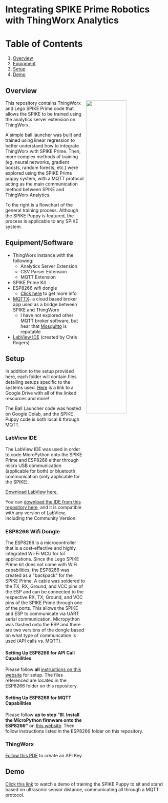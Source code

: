 # Integrating SPIKE Prime Robotics with ThingWorx Analytics 
# Table of Contents
1. [Overview](#Overview)
2. [Equipment](#Equipment)
3. [Setup](#Setup)
4. [Demo](#Demo)

## Overview 

<img align="right" src="https://user-images.githubusercontent.com/49819466/128409745-270eaaea-e580-485b-9fd5-d6a1e227b1f7.jpg" width=50% height=50%>

This repository contains ThingWorx and Lego SPIKE Prime code that allows the SPIKE to be trained using the analytics server extension on ThingWorx. 

A simple ball launcher was built and trained using linear regression to better understand how to integrate ThingWorx with SPIKE Prime. Then, more complex methods of training (eg. neural networks, gradient boosts, random forests, etc.) were explored using the SPIKE Prime puppy system, with a MQTT protocol acting as the main communication method between SPIKE and ThingWorx Analytics. 

To the right is a flowchart of the general training process. Although the SPIKE Puppy is featured, the process is applicable to any SPIKE system.

## Equipment/Software
- ThingWorx instance with the following:
  - Analytics Server Extension
  - CSV Parser Extension
  - MQTT Extension
- SPIKE Prime Kit 
- ESP8266 wifi dongle 
  - [Click here](https://quickest-palladium-2e9.notion.site/SPIKE-Prime-Backpacks-31f12415b3ad429fba34956b9d50b49e) to get more info
- [MQTTX](https://mqttx.app/)- a cloud based broker app used as a bridge between SPIKE and ThingWorx 
  - I have not explored other MQTT broker software, but hear that [Mosquitto](https://mosquitto.org/) is reputable
- [LabView IDE](https://github.com/chrisbuerginrogers/ME35_21) (created by Chris Rogers)

## Setup
In addition to the setup provided here, each folder will contain files detailing setups specific to the systems used. [Here](https://drive.google.com/drive/folders/1ASOn0lAOdE_gR4C9Febgn0rY1Nz9imzS?usp=sharing) is a link to a Google Drive with all of the linked resources and more!

The Ball Launcher code was hosted on Google Colab, and the SPIKE Puppy code is both local & through MQTT.

### LabView IDE 
The LabView IDE was used in order to code MicroPython onto the SPIKE Prime and ESP8266 either through micro USB communication (applicable for both) or bluetooth communication (only applicable for the SPIKE). 

[Download LabView here.](https://www.ni.com/en-us/support/downloads/software-products/download.labview.html#369643) 

You can [download the IDE from this repository here](https://github.com/chrisbuerginrogers/ME35_21), and it is compatible with any version of LabView, including the Community Version.

### ESP8266 Wifi Dongle 
The ESP8266 is a microcontroller that is a cost-effective and highly integrated Wi-Fi MCU for IoT applications. Since the Lego SPIKE Prime kit does not come with WiFi capabilities, the ESP8266 was created as a "backpack" for the SPIKE Prime. A cable was soldered to the TX, RX, Ground, and VCC pins of the ESP and can be connected to the respective RX, TX, Ground, and VCC pins of the SPIKE Prime through one of the ports. This allows the SPIKE and ESP to communicate via UART serial communication. Micropython was flashed onto the ESP and there are two versions of the dongle based on what type of communcation is used (API calls vs. MQTT).
#### Setting Up ESP8266 for API Call Capabilities 
Please follow **all** [instructions on this website](https://quickest-palladium-2e9.notion.site/ESP8266-505d37c06286455887f8698031602e19) for setup. The files referenced are located in the ESP8266 folder on this repository.
#### Setting Up ESP8266 for MQTT Capabilities
Please follow **up to step "III. Install the MicroPython firmware onto the ESP8266"** on [this website](https://quickest-palladium-2e9.notion.site/ESP8266-505d37c06286455887f8698031602e19). Then follow instructions listed in the ESP8266 folder on this repository.

### ThingWorx 
[Follow this PDF](https://drive.google.com/file/d/1n7FzggdS_vQJa6Vi_tX7A-PuhZwObpXY/view?usp=sharing) to create an API Key.

## Demo
[Click this link](https://drive.google.com/file/d/1yq3LVrfxa2Fe0jLRYIuODsW0uVYPvgFB/view?usp=sharing) to watch a demo of training the SPIKE Puppy to sit and stand based on ultrasonic sensor distance, communicating all through a MQTT protocol.
